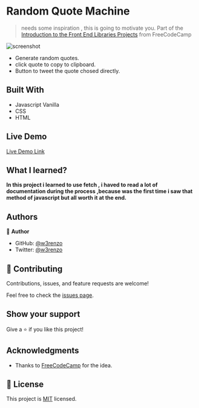 
# Random Quote Machine

>needs some inspiration , this is going to motivate you.
> Part of the [Introduction to the Front End Libraries Projects](https://www.freecodecamp.org/learn/front-end-libraries/front-end-libraries-projects/) from FreeCodeCamp


![screenshot](https://i.imgur.com/ykNVCMu.gif)

* Generate random quotes.
* click quote to copy to clipboard.
* Button to tweet the quote chosed directly.

## Built With

- Javascript Vanilla
- CSS
- HTML

## Live Demo

[Live Demo Link](https://w3renzo.github.io/Random-Quote-MachineFCC/)


## What I learned?

**In this project i learned to use fetch , i haved to read a lot of documentation during the process ,because was the first time i saw that method of javascript but all worth it at the end.**

## Authors

👤 **Author**

- GitHub: [@w3renzo](https://github.com/w3renzo)
- Twitter: [@w3renzo](https://twitter.com/w3renzo)

## 🤝 Contributing

Contributions, issues, and feature requests are welcome!

Feel free to check the [issues page](issues/).

## Show your support

Give a ⭐️ if you like this project!

## Acknowledgments

- Thanks to [FreeCodeCamp](https://www.freecodecamp.org/learn/front-end-libraries/front-end-libraries-projects/build-a-random-quote-machine) for the idea.

## 📝 License

This project is [MIT](lic.url) licensed.
